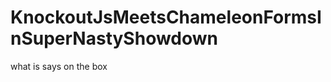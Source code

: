 KnockoutJsMeetsChameleonFormsInSuperNastyShowdown
=================================================

what is says on the box
